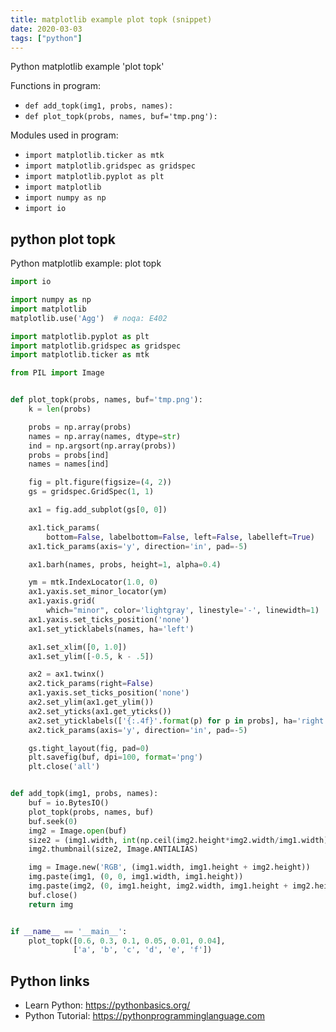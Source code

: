```yaml
---
title: matplotlib example plot topk (snippet)
date: 2020-03-03
tags: ["python"]
---
```

Python matplotlib example 'plot topk'

Functions in program: 
* `def add_topk(img1, probs, names):`
* `def plot_topk(probs, names, buf='tmp.png'):`

Modules used in program: 
* `import matplotlib.ticker as mtk`
* `import matplotlib.gridspec as gridspec`
* `import matplotlib.pyplot as plt`
* `import matplotlib`
* `import numpy as np`
* `import io`

## python plot topk

Python matplotlib example: plot topk

```python
import io

import numpy as np
import matplotlib
matplotlib.use('Agg')  # noqa: E402

import matplotlib.pyplot as plt
import matplotlib.gridspec as gridspec
import matplotlib.ticker as mtk

from PIL import Image


def plot_topk(probs, names, buf='tmp.png'):
    k = len(probs)

    probs = np.array(probs)
    names = np.array(names, dtype=str)
    ind = np.argsort(np.array(probs))
    probs = probs[ind]
    names = names[ind]

    fig = plt.figure(figsize=(4, 2))
    gs = gridspec.GridSpec(1, 1)

    ax1 = fig.add_subplot(gs[0, 0])

    ax1.tick_params(
        bottom=False, labelbottom=False, left=False, labelleft=True)
    ax1.tick_params(axis='y', direction='in', pad=-5)

    ax1.barh(names, probs, height=1, alpha=0.4)

    ym = mtk.IndexLocator(1.0, 0)
    ax1.yaxis.set_minor_locator(ym)
    ax1.yaxis.grid(
        which="minor", color='lightgray', linestyle='-', linewidth=1)
    ax1.yaxis.set_ticks_position('none')
    ax1.set_yticklabels(names, ha='left')

    ax1.set_xlim([0, 1.0])
    ax1.set_ylim([-0.5, k - .5])

    ax2 = ax1.twinx()
    ax2.tick_params(right=False)
    ax1.yaxis.set_ticks_position('none')
    ax2.set_ylim(ax1.get_ylim())
    ax2.set_yticks(ax1.get_yticks())
    ax2.set_yticklabels(['{:.4f}'.format(p) for p in probs], ha='right')
    ax2.tick_params(axis='y', direction='in', pad=-5)

    gs.tight_layout(fig, pad=0)
    plt.savefig(buf, dpi=100, format='png')
    plt.close('all')


def add_topk(img1, probs, names):
    buf = io.BytesIO()
    plot_topk(probs, names, buf)
    buf.seek(0)
    img2 = Image.open(buf)
    size2 = (img1.width, int(np.ceil(img2.height*img2.width/img1.width)))
    img2.thumbnail(size2, Image.ANTIALIAS)

    img = Image.new('RGB', (img1.width, img1.height + img2.height))
    img.paste(img1, (0, 0, img1.width, img1.height))
    img.paste(img2, (0, img1.height, img2.width, img1.height + img2.height))
    buf.close()
    return img


if __name__ == '__main__':
    plot_topk([0.6, 0.3, 0.1, 0.05, 0.01, 0.04],
              ['a', 'b', 'c', 'd', 'e', 'f'])


```

## Python links

- Learn Python: https://pythonbasics.org/
- Python Tutorial: https://pythonprogramminglanguage.com
